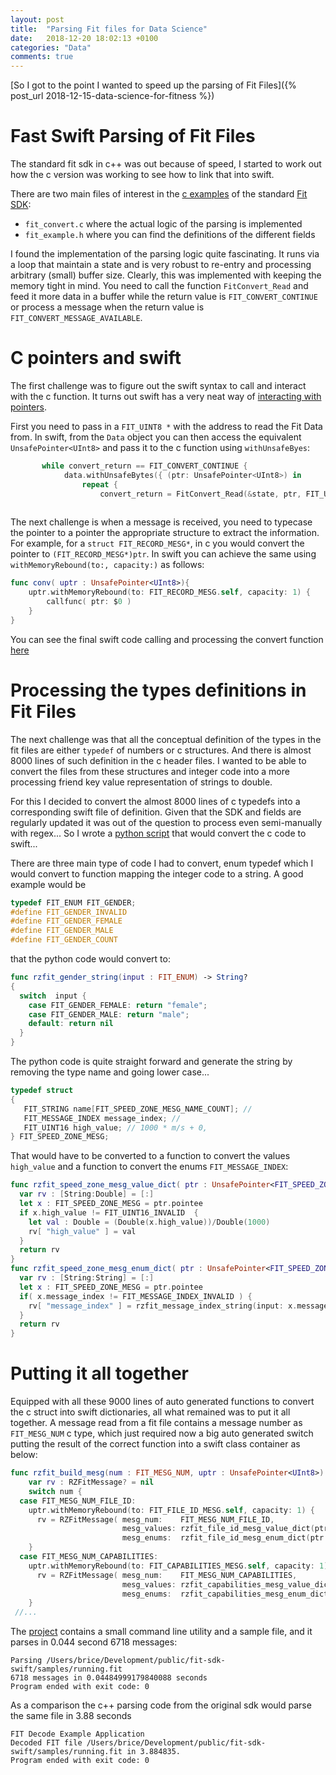 ```yaml
---
layout: post
title:  "Parsing Fit files for Data Science"
date:   2018-12-20 18:02:13 +0100
categories: "Data"
comments: true
---
```


[So I got to the point I wanted to speed up the parsing of Fit Files]({% post_url 2018-12-15-data-science-for-fitness %})

# Fast Swift Parsing of Fit Files

The standard fit sdk in c++ was out because of speed, I started to work out how the c version was working to see how to link that into swift.

There are two main files of interest in the [c examples](https://github.com/roznet/fit-sdk-swift/tree/master/RZFitFile/sdk) of the standard [Fit SDK](https://www.thisisant.com/resources/fit): 

* `fit_convert.c` where the actual logic of the parsing is implemented
* `fit_example.h` where you can find the definitions of the different fields

I found the implementation of the parsing logic quite fascinating. It runs via a loop that maintain a state and is very robust to re-entry and processing arbitrary (small) buffer size. Clearly, this was implemented with keeping the memory tight in mind. You need to call the function `FitConvert_Read` and feed it more data in a buffer while the return value is `FIT_CONVERT_CONTINUE` or process a message when the return value is `FIT_CONVERT_MESSAGE_AVAILABLE`.

# C pointers and swift

The first challenge was to figure out the swift syntax to call and interact with the c function. It turns out swift has a very neat way of [interacting with pointers](https://developer.apple.com/documentation/swift/swift_standard_library/manual_memory_management). 

First you need to pass in a `FIT_UINT8 *` with the address to read the Fit Data from. In swift, from the `Data` object you can then access the equivalent `UnsafePointer<UInt8>` and pass it to the c function using `withUnsafeByes`:

```swift
       while convert_return == FIT_CONVERT_CONTINUE {
            data.withUnsafeBytes({ (ptr: UnsafePointer<UInt8>) in
                repeat {
                    convert_return = FitConvert_Read(&state, ptr, FIT_UINT32(data.count))
 
```

The next challenge is when a message is received, you need to typecase the pointer to a pointer the appropriate structure to extract the information. For example, for a `struct FIT_RECORD_MESG*`, in c you would convert the pointer to `(FIT_RECORD_MESG*)ptr`. In swift you can achieve the same using `withMemoryRebound(to:, capacity:)` as follows:

```swift
func conv( uptr : UnsafePointer<UInt8>){
	uptr.withMemoryRebound(to: FIT_RECORD_MESG.self, capacity: 1) {
		callfunc( ptr: $0 )
	}
}
```

You can see the final swift code calling and processing the convert function [here](https://github.com/roznet/fit-sdk-swift/blob/master/RZFitFile/src/RZFitFile.swift)

# Processing the types definitions in Fit Files

The next challenge was that all the conceptual definition of the types in the fit files are either `typedef` of numbers or c structures. And there is almost 8000 lines of such definition in the c header files. I wanted to be able to convert the files from these structures and integer code into a more processing friend key value representation of strings to double.

For this I decided to convert the almost 8000 lines of c typedefs into a corresponding swift file of definition. Given that the SDK and fields are regularly updated it was out of the question to process even semi-manually with regex... So I wrote a [python script](https://github.com/roznet/fit-sdk-swift/blob/master/RZFitFile/fitconv.py) that would convert the c code to swift...

There are three main type of code I had to convert, enum typedef which I would convert to function mapping the integer code to a string. A good example would be

```c
typedef FIT_ENUM FIT_GENDER;
#define FIT_GENDER_INVALID                                                       FIT_ENUM_INVALID
#define FIT_GENDER_FEMALE                                                        ((FIT_GENDER)0)
#define FIT_GENDER_MALE                                                          ((FIT_GENDER)1)
#define FIT_GENDER_COUNT                                                         2
```

that the python code would convert to:

```swift
func rzfit_gender_string(input : FIT_ENUM) -> String? 
{
  switch  input {
    case FIT_GENDER_FEMALE: return "female";
    case FIT_GENDER_MALE: return "male";
    default: return nil
  }
}
```

The python code is quite straight forward and generate the string by removing the type name and going lower case...


```c
typedef struct
{
   FIT_STRING name[FIT_SPEED_ZONE_MESG_NAME_COUNT]; //
   FIT_MESSAGE_INDEX message_index; //
   FIT_UINT16 high_value; // 1000 * m/s + 0,
} FIT_SPEED_ZONE_MESG;
```

That would have to be converted to a function to convert the values `high_value` and a function to convert the enums `FIT_MESSAGE_INDEX`:

```swift
func rzfit_speed_zone_mesg_value_dict( ptr : UnsafePointer<FIT_SPEED_ZONE_MESG>) -> [String:Double] {
  var rv : [String:Double] = [:]
  let x : FIT_SPEED_ZONE_MESG = ptr.pointee
  if x.high_value != FIT_UINT16_INVALID  {
    let val : Double = (Double(x.high_value))/Double(1000)
    rv[ "high_value" ] = val
  }
  return rv
}
func rzfit_speed_zone_mesg_enum_dict( ptr : UnsafePointer<FIT_SPEED_ZONE_MESG>) -> [String:String] {
  var rv : [String:String] = [:]
  let x : FIT_SPEED_ZONE_MESG = ptr.pointee
  if( x.message_index != FIT_MESSAGE_INDEX_INVALID ) {
    rv[ "message_index" ] = rzfit_message_index_string(input: x.message_index)
  }
  return rv
}
```

# Putting it all together

Equipped with all these 9000 lines of auto generated functions to convert the c struct into swift dictionaries, all what remained was to put it all together. A message read from a fit file contains a message number as `FIT_MESG_NUM` c type, which just required now a big auto generated switch putting the result of the correct function into a swift class container as below:

```swift
func rzfit_build_mesg(num : FIT_MESG_NUM, uptr : UnsafePointer<UInt8>) -> RZFitMessage?{
    var rv : RZFitMessage? = nil
    switch num {
  case FIT_MESG_NUM_FILE_ID:
    uptr.withMemoryRebound(to: FIT_FILE_ID_MESG.self, capacity: 1) {
      rv = RZFitMessage( mesg_num:    FIT_MESG_NUM_FILE_ID,
                         mesg_values: rzfit_file_id_mesg_value_dict(ptr: $0),
                         mesg_enums:  rzfit_file_id_mesg_enum_dict(ptr: $0))
    }
  case FIT_MESG_NUM_CAPABILITIES:
    uptr.withMemoryRebound(to: FIT_CAPABILITIES_MESG.self, capacity: 1) {
      rv = RZFitMessage( mesg_num:    FIT_MESG_NUM_CAPABILITIES,
                         mesg_values: rzfit_capabilities_mesg_value_dict(ptr: $0),
                         mesg_enums:  rzfit_capabilities_mesg_enum_dict(ptr: $0))
    }
 //...
```

The [project](https://github.com/roznet/fit-sdk-swift) contains a small command line utility and a sample file, and it parses in 0.044 second 6718 messages:

```
Parsing /Users/brice/Development/public/fit-sdk-swift/samples/running.fit
6718 messages in 0.04484999179840088 seconds
Program ended with exit code: 0
```

As a comparison the c++ parsing code from the original sdk would parse the same file in 3.88 seconds

```
FIT Decode Example Application
Decoded FIT file /Users/brice/Development/public/fit-sdk-swift/samples/running.fit in 3.884835.
Program ended with exit code: 0
```
